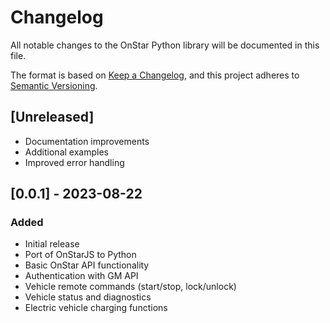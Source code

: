 # Changelog

All notable changes to the OnStar Python library will be documented in this file.

The format is based on [Keep a Changelog](https://keepachangelog.com/en/1.0.0/),
and this project adheres to [Semantic Versioning](https://semver.org/spec/v2.0.0.html).

## [Unreleased]
- Documentation improvements
- Additional examples
- Improved error handling

## [0.0.1] - 2023-08-22
### Added
- Initial release
- Port of OnStarJS to Python
- Basic OnStar API functionality
- Authentication with GM API
- Vehicle remote commands (start/stop, lock/unlock)
- Vehicle status and diagnostics
- Electric vehicle charging functions 